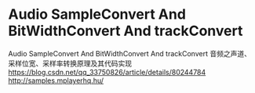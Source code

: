 # Audio SampleConvert And BitWidthConvert And trackConvert
Audio SampleConvert And BitWidthConvert And trackConvert
音频之声道、采样位宽、采样率转换原理及其代码实现
https://blog.csdn.net/qq_33750826/article/details/80244784
http://samples.mplayerhq.hu/
